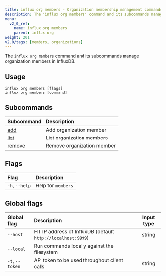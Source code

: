 ```yaml
---
title: influx org members - Organization membership management commands
description: The 'influx org members' command and its subcommands manage organization members in InfluxDB.
menu:
  v2_0_ref:
    name: influx org members
    parent: influx org
weight: 201
v2.0/tags: [members, organizations]
---
```


The `influx org members` command and its subcommands manage organization members in InfluxDB.

## Usage
```
influx org members [flags]
influx org members [command]
```

## Subcommands
| Subcommand                                              | Description                |
|:----------                                              |:-----------                |
| [add](/v2.0/reference/cli/influx/org/members/add)       | Add organization member    |
| [list](/v2.0/reference/cli/influx/org/members/list)     | List organization members  |
| [remove](/v2.0/reference/cli/influx/org/members/remove) | Remove organization member |

## Flags
| Flag           | Description        |
|:----           |:-----------        |
| `-h`, `--help` | Help for `members` |

## Global flags
| Global flag     | Description                                                | Input type |
|:-----------     |:-----------                                                |:----------:|
| `--host`        | HTTP address of InfluxDB (default `http://localhost:9999`) | string     |
| `--local`       | Run commands locally against the filesystem                |            |
| `-t`, `--token` | API token to be used throughout client calls               | string     |
